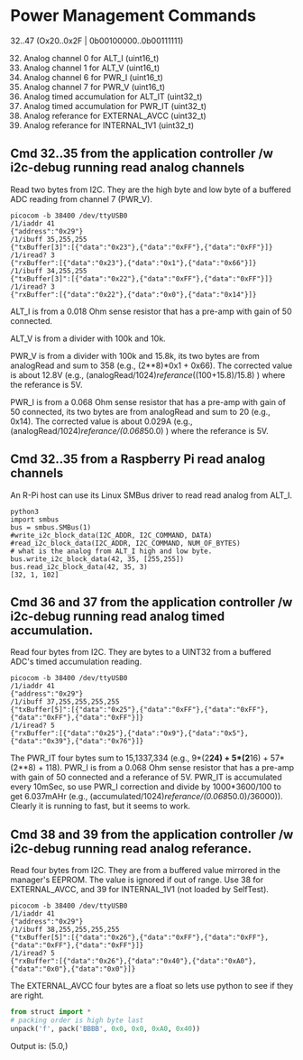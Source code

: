 # Power Management Commands

32..47 (Ox20..0x2F | 0b00100000..0b00111111)

32. Analog channel 0 for ALT_I (uint16_t)
33. Analog channel 1 for ALT_V (uint16_t)
34. Analog channel 6 for PWR_I (uint16_t)
35. Analog channel 7 for PWR_V (uint16_t)
36. Analog timed accumulation for ALT_IT (uint32_t)
37. Analog timed accumulation for PWR_IT (uint32_t)
38. Analog referance for EXTERNAL_AVCC (uint32_t)
39. Analog referance for INTERNAL_1V1 (uint32_t)

## Cmd 32..35 from the application controller /w i2c-debug running read analog channels

Read two bytes from I2C. They are the high byte and low byte of a buffered ADC reading from channel 7 (PWR_V).

``` 
picocom -b 38400 /dev/ttyUSB0
/1/iaddr 41
{"address":"0x29"}
/1/ibuff 35,255,255
{"txBuffer[3]":[{"data":"0x23"},{"data":"0xFF"},{"data":"0xFF"}]}
/1/iread? 3
{"rxBuffer":[{"data":"0x23"},{"data":"0x1"},{"data":"0x66"}]}
/1/ibuff 34,255,255
{"txBuffer[3]":[{"data":"0x22"},{"data":"0xFF"},{"data":"0xFF"}]}
/1/iread? 3
{"rxBuffer":[{"data":"0x22"},{"data":"0x0"},{"data":"0x14"}]}
``` 

ALT_I is from a 0.018 Ohm sense resistor that has a pre-amp with gain of 50 connected.

ALT_V is from a divider with 100k and 10k.

PWR_V is from a divider with 100k and 15.8k, its two bytes are from analogRead and sum to 358 (e.g., (2**8)*0x1 + 0x66).  The corrected value is about 12.8V (e.g., (analogRead/1024)*referance*((100+15.8)/15.8) ) where the referance is 5V.

PWR_I is from a 0.068 Ohm sense resistor that has a pre-amp with gain of 50 connected, its two bytes are from analogRead and sum to 20 (e.g., 0x14). The corrected value is about 0.029A (e.g., (analogRead/1024)*referance/(0.068*50.0) ) where the referance is 5V.


## Cmd 32..35 from a Raspberry Pi read analog channels

An R-Pi host can use its Linux SMBus driver to read read analog from ALT_I.

``` 
python3
import smbus
bus = smbus.SMBus(1)
#write_i2c_block_data(I2C_ADDR, I2C_COMMAND, DATA)
#read_i2c_block_data(I2C_ADDR, I2C_COMMAND, NUM_OF_BYTES)
# what is the analog from ALT_I high and low byte.
bus.write_i2c_block_data(42, 35, [255,255])
bus.read_i2c_block_data(42, 35, 3)
[32, 1, 102]
``` 

## Cmd 36 and 37 from the application controller /w i2c-debug running read analog timed accumulation.

Read four bytes from I2C. They are bytes to a UINT32 from a buffered ADC's timed accumulation reading.

``` 
picocom -b 38400 /dev/ttyUSB0
/1/iaddr 41
{"address":"0x29"}
/1/ibuff 37,255,255,255,255
{"txBuffer[5]":[{"data":"0x25"},{"data":"0xFF"},{"data":"0xFF"},{"data":"0xFF"},{"data":"0xFF"}]}
/1/iread? 5
{"rxBuffer":[{"data":"0x25"},{"data":"0x9"},{"data":"0x5"},{"data":"0x39"},{"data":"0x76"}]}
``` 

The PWR_IT four bytes sum to 15,1337,334 (e.g., 9*(2**24) + 5*(2**16) + 57*(2**8) + 118). PWR_I is from a 0.068 Ohm sense resistor that has a pre-amp with gain of 50 connected and a referance of 5V. PWR_IT is accumulated every 10mSec, so use PWR_I correction and divide by 1000*3600/100 to get 6.037mAHr (e.g., (accumulated/1024)*referance/(0.068*50.0)/36000)). Clearly it is running to fast, but it seems to work.


## Cmd 38 and 39 from the application controller /w i2c-debug running read analog referance.

Read four bytes from I2C. They are from a buffered value mirrored in the manager's EEPROM. The value is ignored if out of range. Use 38 for EXTERNAL_AVCC, and 39 for INTERNAL_1V1 (not loaded by SelfTest).

``` 
picocom -b 38400 /dev/ttyUSB0
/1/iaddr 41
{"address":"0x29"}
/1/ibuff 38,255,255,255,255
{"txBuffer[5]":[{"data":"0x26"},{"data":"0xFF"},{"data":"0xFF"},{"data":"0xFF"},{"data":"0xFF"}]}
/1/iread? 5
{"rxBuffer":[{"data":"0x26"},{"data":"0x40"},{"data":"0xA0"},{"data":"0x0"},{"data":"0x0"}]}
``` 

The EXTERNAL_AVCC four bytes are a float so lets use python to see if they are right. 

``` python
from struct import *
# packing order is high byte last
unpack('f', pack('BBBB', 0x0, 0x0, 0xA0, 0x40))
```

Output is: (5.0,)

